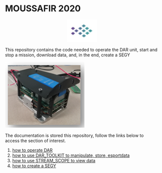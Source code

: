 # MOUSSAFIR 2020 

<p align="center">
    <img width="100" src="/RES/IMG_97.png">
</p>

This repository contains the code needed to operate the DAR unit, start and stop a mission, download data, and, in the end, create a SEGY

![sketch](/RES/IMG_98.png)

The documentation is stored this repository, follow the links below to access the section of interest.

1) [how to operate DAR](DOCUMENTATION/HOW_OPERATE_DAR.md)
2) [how to use DAR_TOOLKIT to manipulate, store, esportdata](DOCUMENTATION/DAR_TOOLKIT.md)
3) [how to use STREAM_SCOPE to view data](DOCUMENTATION/DAR_TOOLKIT.md#STREAM_SCOPE)
4) [how to create a SEGY](DOCUMENTATION/SEGY_CREATION_Guide,md)

   
